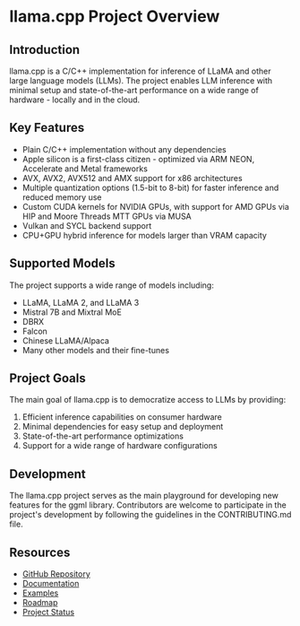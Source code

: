 # llama.cpp Project Overview

## Introduction
llama.cpp is a C/C++ implementation for inference of LLaMA and other large language models (LLMs). The project enables LLM inference with minimal setup and state-of-the-art performance on a wide range of hardware - locally and in the cloud.

## Key Features
- Plain C/C++ implementation without any dependencies
- Apple silicon is a first-class citizen - optimized via ARM NEON, Accelerate and Metal frameworks
- AVX, AVX2, AVX512 and AMX support for x86 architectures
- Multiple quantization options (1.5-bit to 8-bit) for faster inference and reduced memory use
- Custom CUDA kernels for NVIDIA GPUs, with support for AMD GPUs via HIP and Moore Threads MTT GPUs via MUSA
- Vulkan and SYCL backend support
- CPU+GPU hybrid inference for models larger than VRAM capacity

## Supported Models
The project supports a wide range of models including:
- LLaMA, LLaMA 2, and LLaMA 3
- Mistral 7B and Mixtral MoE
- DBRX
- Falcon
- Chinese LLaMA/Alpaca
- Many other models and their fine-tunes

## Project Goals
The main goal of llama.cpp is to democratize access to LLMs by providing:
1. Efficient inference capabilities on consumer hardware
2. Minimal dependencies for easy setup and deployment
3. State-of-the-art performance optimizations
4. Support for a wide range of hardware configurations

## Development
The llama.cpp project serves as the main playground for developing new features for the ggml library. Contributors are welcome to participate in the project's development by following the guidelines in the CONTRIBUTING.md file.

## Resources
- [GitHub Repository](https://github.com/ggml-org/llama.cpp)
- [Documentation](https://github.com/ggml-org/llama.cpp/tree/master/docs)
- [Examples](https://github.com/ggml-org/llama.cpp/tree/master/examples)
- [Roadmap](https://github.com/users/ggerganov/projects/7)
- [Project Status](https://github.com/ggml-org/llama.cpp/discussions/3471)

